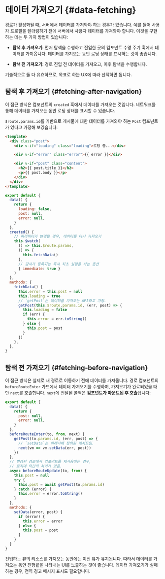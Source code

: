 # 데이터 가져오기 {#data-fetching}

경로가 활성화될 때, 서버에서 데이터를 가져와야 하는 경우가 있습니다.
예를 들어 사용자 프로필을 렌더링하기 전에 서버에서 사용자 데이터를 가져와야 합니다.
이것을 구현하는 데는 두 가지 방법이 있습니다:

- **탐색 후 가져오기**:
  먼저 탐색을 수행하고 진입한 곳의 컴포넌트 수명 주기 훅에서 데이터를 가져옵니다.
  데이터를 가져오는 동안 로딩 상태를 표시하는 것이 좋습니다.

- **탐색 전 가져오기**:
  경로 진입 전 데이터를 가져오고, 이후 탐색을 수행합니다.

기술적으로 둘 다 유효하므로,
목표로 하는 UX에 따라 선택하면 됩니다.

## 탐색 후 가져오기 {#fetching-after-navigation}

이 접근 방식은 컴포넌트의 `created` 훅에서 데이터를 가져오는 것입니다.
네트워크를 통해 데이터를 가져오는 동안 로딩 상태를 표시할 수 있습니다.

`$route.params.id`를 기반으로 게시물에 대한 데이터를 가져와야 하는 `Post` 컴포넌트가 있다고 가정해 보겠습니다:

```html
<template>
  <div class="post">
    <div v-if="loading" class="loading">로딩 중...</div>

    <div v-if="error" class="error">{{ error }}</div>

    <div v-if="post" class="content">
      <h2>{{ post.title }}</h2>
      <p>{{ post.body }}</p>
    </div>
  </div>
</template>
```

```js
export default {
  data() {
    return {
      loading: false,
      post: null,
      error: null,
    }
  },
  created() {
    // 파라미터가 변경될 경우, 데이터를 다시 가져오기
    this.$watch(
      () => this.$route.params,
      () => {
        this.fetchData()
      },
      // 감시가 등록되는 즉시 최초 실행을 하는 옵션
      { immediate: true }
    )
  },
  methods: {
    fetchData() {
      this.error = this.post = null
      this.loading = true
      // `getPost`는 데이터를 가져오는 API라고 가정.
      getPost(this.$route.params.id, (err, post) => {
        this.loading = false
        if (err) {
          this.error = err.toString()
        } else {
          this.post = post
        }
      })
    },
  },
}
```

## 탐색 전 가져오기 {#fetching-before-navigation}

이 접근 방식은 실제로 새 경로로 이동하기 전에 데이터를 가져옵니다.
경로 컴포넌트의 `beforeRouteEnter` 가드에서 데이터 가져오기를 수행하며,
가져오기가 완료되었을 때만 `next`를 호출합니다.
`next`에 전달된 콜백은 **컴포넌트가 마운트된 후 호출**됩니다:

```js
export default {
  data() {
    return {
      post: null,
      error: null,
    }
  },
  beforeRouteEnter(to, from, next) {
    getPost(to.params.id, (err, post) => {
      // `setData`는 아래서에 정의된 메서드임.
      next(vm => vm.setData(err, post))
    })
  },
  // 변경된 경로에서 컴포넌트를 재사용하는 경우,
  // 로직에 약간의 차이가 있음.
  async beforeRouteUpdate(to, from) {
    this.post = null
    try {
      this.post = await getPost(to.params.id)
    } catch (error) {
      this.error = error.toString()
    }
  },
  methods: {
    setData(error, post) {
      if (error) {
        this.error = error
      } else {
        this.post = post
      }
    }
  }
}
```

진입하는 뷰의 리소스를 가져오는 동안에는 이전 뷰가 유지됩니다.
따라서 데이터를 가져오는 동안 진행률을 나타내는 UI를 노출하는 것이 좋습니다.
데이터 가져오기가 실패하는 경우,
전역 경고 메시지 표시도 필요합니다.

<!-- ### Using Composition API -->

<!-- TODO: -->
